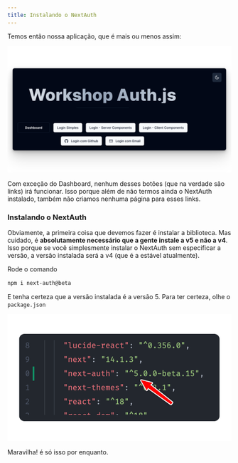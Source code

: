 ```yaml
---
title: Instalando o NextAuth
---
```


Temos então nossa aplicação, que é mais ou menos assim: 

![Página do App](../../../assets/images/app1.png)

Com exceção do Dashboard, nenhum desses botões (que na verdade são links) irá funcionar. Isso porque além de não termos ainda o NextAuth instalado, também não criamos nenhuma página para esses links. 

### Instalando o NextAuth

Obviamente, a primeira coisa que devemos fazer é instalar a biblioteca. Mas cuidado, é **absolutamente necessário que a gente instale a v5 e não a v4**. Isso porque se você simplesmente instalar o NextAuth sem especificar a versão, a versão instalada será a v4 (que é a estável atualmente). 

Rode o comando 

```bash
npm i next-auth@beta
```

E tenha certeza que a versão instalada é a versão 5. Para ter certeza, olhe o `package.json`

![img 2](./app2.png)

Maravilha! é só isso por enquanto. 